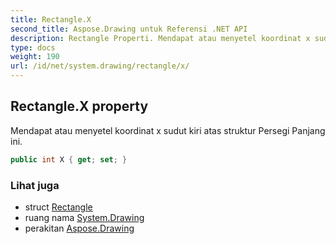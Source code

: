 ```yaml
---
title: Rectangle.X
second_title: Aspose.Drawing untuk Referensi .NET API
description: Rectangle Properti. Mendapat atau menyetel koordinat x sudut kiri atas struktur Persegi Panjang ini.
type: docs
weight: 190
url: /id/net/system.drawing/rectangle/x/
---
```

## Rectangle.X property

Mendapat atau menyetel koordinat x sudut kiri atas struktur Persegi Panjang ini.

```csharp
public int X { get; set; }
```

### Lihat juga

* struct [Rectangle](../)
* ruang nama [System.Drawing](../../rectangle/)
* perakitan [Aspose.Drawing](../../../)


